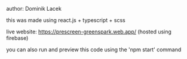 author: Dominik Lacek

this was made using react.js + typescript + scss

live website: https://prescreen-greenspark.web.app/ (hosted using firebase)

you can also run and preview this code using the 'npm start' command